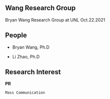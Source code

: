 ## Wang Research Group
Bryan Wang Research Group at UNL
Oct.22.2021
## People

- Bryan Wang, Ph.D

- Li Zhao, Ph.D

## Research Interest

**PR**

``` Mass Communication ```
